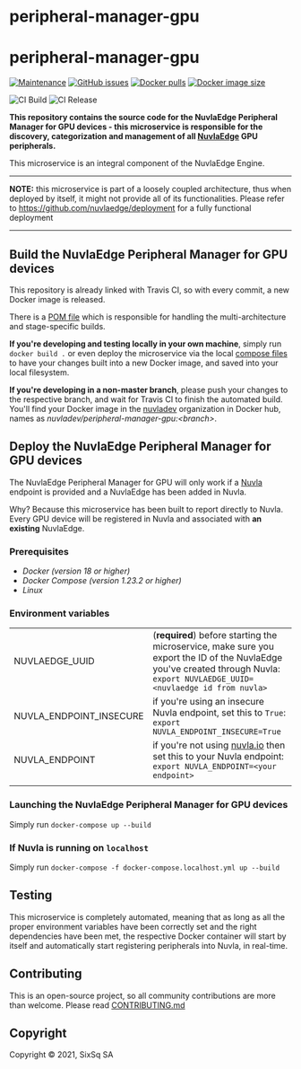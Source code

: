 # peripheral-manager-gpu

# peripheral-manager-gpu


[![Maintenance](https://img.shields.io/badge/Maintained%3F-yes-green.svg?style=for-the-badge)](https://github.com/nuvlaedge/peripheral-manager-gpu/graphs/commit-activity)
[![GitHub issues](https://img.shields.io/github/issues/nuvlaedge/peripheral-manager-gpu?style=for-the-badge&logo=github&logoColor=white)](https://GitHub.com/nuvlaedge/peripheral-manager-gpu/issues/)
[![Docker pulls](https://img.shields.io/docker/pulls/nuvlaedge/peripheral-manager-gpu?style=for-the-badge&logo=Docker&logoColor=white)](https://cloud.docker.com/u/nuvlaedge/repository/docker/nuvlaedge/peripheral-manager-gpu)
[![Docker image size](https://img.shields.io/docker/image-size/nuvlaedge/peripheral-manager-gpu?style=for-the-badge&logo=docker&logoColor=white)](https://cloud.docker.com/u/nuvlaedge/repository/docker/nuvlaedge/peripheral-manager-gpu)


![CI Build](https://github.com/nuvlaedge/peripheral-manager-gpu/actions/workflows/main.yml/badge.svg)
![CI Release](https://github.com/nuvlaedge/peripheral-manager-gpu/actions/workflows/release.yml/badge.svg)


**This repository contains the source code for the NuvlaEdge Peripheral Manager for GPU devices - this microservice is responsible for the discovery, categorization and management of all [NuvlaEdge](https://sixsq.com/nuvlaedge) GPU peripherals.**

This microservice is an integral component of the NuvlaEdge Engine.


---

**NOTE:** this microservice is part of a loosely coupled architecture, thus when deployed by itself, it might not provide all of its functionalities. Please refer to https://github.com/nuvlaedge/deployment for a fully functional deployment

---

## Build the NuvlaEdge Peripheral Manager for GPU devices

This repository is already linked with Travis CI, so with every commit, a new Docker image is released.

There is a [POM file](pom.xml) which is responsible for handling the multi-architecture and stage-specific builds.

**If you're developing and testing locally in your own machine**, simply run `docker build .` or even deploy the microservice via the local [compose files](docker-compose.yml) to have your changes built into a new Docker image, and saved into your local filesystem.

**If you're developing in a non-master branch**, please push your changes to the respective branch, and wait for Travis CI to finish the automated build. You'll find your Docker image in the [nuvladev](https://hub.docker.com/u/nuvladev) organization in Docker hub, names as _nuvladev/peripheral-manager-gpu:\<branch\>_.

## Deploy the NuvlaEdge Peripheral Manager for GPU devices

The NuvlaEdge Peripheral Manager for GPU will only work if a [Nuvla](https://github.com/nuvla/deployment) endpoint is provided and a NuvlaEdge has been added in Nuvla.

Why? Because this microservice has been built to report directly to Nuvla. Every GPU device will be registered in Nuvla and associated with **an existing** NuvlaEdge.

### Prerequisites

 - *Docker (version 18 or higher)*
 - *Docker Compose (version 1.23.2 or higher)*
 - *Linux*

### Environment variables

|                          	|                                                                                                                                                       	|
|-------------------------	|------------------------------------------------------------------------------------------------------------------------------------------------------	|
|           NUVLAEDGE_UUID 	| (**required**) before starting the microservice, make sure you export the ID of the NuvlaEdge you've created through Nuvla: `export NUVLAEDGE_UUID=<nuvlaedge id from nuvla>` 	|
| NUVLA_ENDPOINT_INSECURE 	| if you're using an insecure Nuvla endpoint, set this to `True`: `export NUVLA_ENDPOINT_INSECURE=True`                                                	|
|          NUVLA_ENDPOINT 	| if you're not using [nuvla.io](https://nuvla.io) then set this to your Nuvla endpoint: `export NUVLA_ENDPOINT=<your endpoint>`                                      	|
| | |

### Launching the NuvlaEdge Peripheral Manager for GPU devices

Simply run `docker-compose up --build`

### If Nuvla is running on `localhost`

Simply run `docker-compose -f docker-compose.localhost.yml up --build`

## Testing

This microservice is completely automated, meaning that as long as all the proper environment variables have been correctly set and the right dependencies have been met, the respective Docker container will start by itself and automatically start registering peripherals into Nuvla, in real-time.

## Contributing

This is an open-source project, so all community contributions are more than welcome. Please read [CONTRIBUTING.md](CONTRIBUTING.md)

## Copyright

Copyright &copy; 2021, SixSq SA
